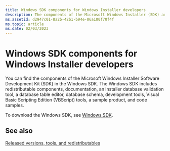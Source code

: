 ```yaml
---
title: Windows SDK components for Windows Installer developers
description: The components of the Microsoft Windows Installer (SDK) are included in the Windows SDK.
ms.assetid: d2947c01-8a2b-42b1-b94e-06a100f70f4f
ms.topic: article
ms.date: 02/03/2023
---
```


# Windows SDK components for Windows Installer developers

You can find the components of the Microsoft Windows Installer Software Development Kit (SDK) in the Windows SDK. The Windows SDK includes redistributable components, documentation, an installer database validation tool, a database table editor, database schema, development tools, Visual Basic Scripting Edition (VBScript) tools, a sample product, and code samples.

To download the Windows SDK, see [Windows SDK](https://developer.microsoft.com/windows/downloads/windows-sdk/).

## See also

[Released versions, tools, and redistributables](released-versions-tools-and-redistributables.md)
